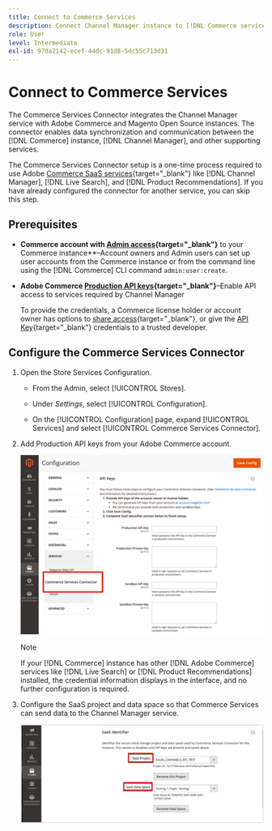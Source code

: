 ```yaml
---
title: Connect to Commerce Services
description: Connect Channel Manager instance to [!DNL Commerce services] to enable data synchronization and communication between the Commerce instance, Channel Manager, and other supporting services.
role: User
level: Intermediate
exl-id: 97da2142-ecef-44dc-91d8-5dc55c713d31
---
```

# Connect to Commerce Services

The Commerce Services Connector integrates the Channel Manager service with Adobe Commerce and Magento Open Source instances. The connector enables data synchronization and communication between the [!DNL Commerce] instance, [!DNL Channel Manager], and other supporting services.

 The Commerce Services Connector setup is a one-time process required to use Adobe [Commerce SaaS services](https://experienceleague.adobe.com/docs/commerce-merchant-services/user-guides/home.html){target="_blank"} like [!DNL Channel Manager], [!DNL Live Search], and [!DNL Product Recommendations]. If you have already configured the connector for another service, you can skip this step.

## Prerequisites

- **Commerce account with [Admin access](https://docs.magento.com/user-guide/stores/admin.html){target="_blank"}** to your Commerce instance**–Account owners and Admin users can set up user accounts from the Commerce instance or from the command line using the [!DNL Commerce] CLI command `admin:user:create`.

- **Adobe Commerce [Production API keys](https://docs.magento.com/user-guide/system/saas.html#apikey){target="_blank"}**–Enable API access to services required by Channel Manager  
    
  To provide the credentials, a Commerce license holder or account owner has options to 
  [share access](https://docs.magento.com/user-guide/magento/magento-account-share.html){target="_blank"}, or give the [API Key](https://docs.magento.com/user-guide/system/saas.html#apikey){target="_blank"} credentials to a trusted developer.

## Configure the Commerce Services Connector

1. Open the Store Services Configuration.

   - From the Admin, select [!UICONTROL Stores].

   - Under *Settings*, select [!UICONTROL Configuration].

   - On the [!UICONTROL Configuration] page, expand [!UICONTROL Services] and select [!UICONTROL Commerce Services Connector].

1. Add Production API keys from your Adobe Commerce account.

   ![[!DNL Commerce Service Connector] service in the [!DNL Admin] view](assets/commerce-services-connector-admin-service-view.png)
     
  
   >[!NOTE]
   >
   > If your [!DNL Commerce] instance has other [!DNL Adobe Commerce] services like [!DNL Live Search] or [!DNL Product Recommendations] installed, the credential information displays in the interface, and no further configuration is required.

1. Configure the SaaS project and data space so that Commerce Services can send data to the Channel Manager service.

   ![[!DNL Commerce Service Connector] SaaS Identifier configuration in the [!DNL Admin] view](assets/commerce-services-connector-saas-config.png)
